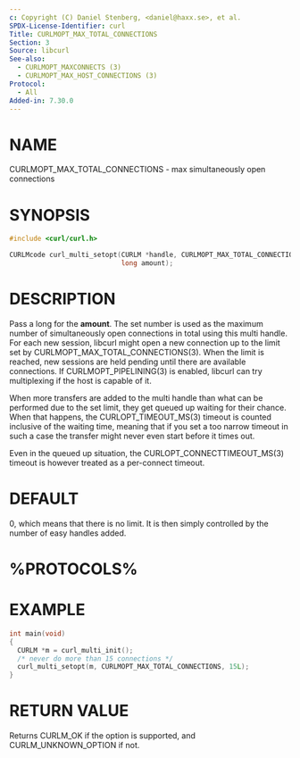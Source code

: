 ```yaml
---
c: Copyright (C) Daniel Stenberg, <daniel@haxx.se>, et al.
SPDX-License-Identifier: curl
Title: CURLMOPT_MAX_TOTAL_CONNECTIONS
Section: 3
Source: libcurl
See-also:
  - CURLMOPT_MAXCONNECTS (3)
  - CURLMOPT_MAX_HOST_CONNECTIONS (3)
Protocol:
  - All
Added-in: 7.30.0
---
```


# NAME

CURLMOPT_MAX_TOTAL_CONNECTIONS - max simultaneously open connections

# SYNOPSIS

~~~c
#include <curl/curl.h>

CURLMcode curl_multi_setopt(CURLM *handle, CURLMOPT_MAX_TOTAL_CONNECTIONS,
                            long amount);
~~~

# DESCRIPTION

Pass a long for the **amount**. The set number is used as the maximum number
of simultaneously open connections in total using this multi handle. For each
new session, libcurl might open a new connection up to the limit set by
CURLMOPT_MAX_TOTAL_CONNECTIONS(3). When the limit is reached, new
sessions are held pending until there are available connections. If
CURLMOPT_PIPELINING(3) is enabled, libcurl can try multiplexing if the
host is capable of it.

When more transfers are added to the multi handle than what can be performed
due to the set limit, they get queued up waiting for their chance. When that
happens, the CURLOPT_TIMEOUT_MS(3) timeout is counted inclusive of the
waiting time, meaning that if you set a too narrow timeout in such a case the
transfer might never even start before it times out.

Even in the queued up situation, the CURLOPT_CONNECTTIMEOUT_MS(3)
timeout is however treated as a per-connect timeout.

# DEFAULT

0, which means that there is no limit. It is then simply controlled by the
number of easy handles added.

# %PROTOCOLS%

# EXAMPLE

~~~c
int main(void)
{
  CURLM *m = curl_multi_init();
  /* never do more than 15 connections */
  curl_multi_setopt(m, CURLMOPT_MAX_TOTAL_CONNECTIONS, 15L);
}
~~~

# RETURN VALUE

Returns CURLM_OK if the option is supported, and CURLM_UNKNOWN_OPTION if not.
